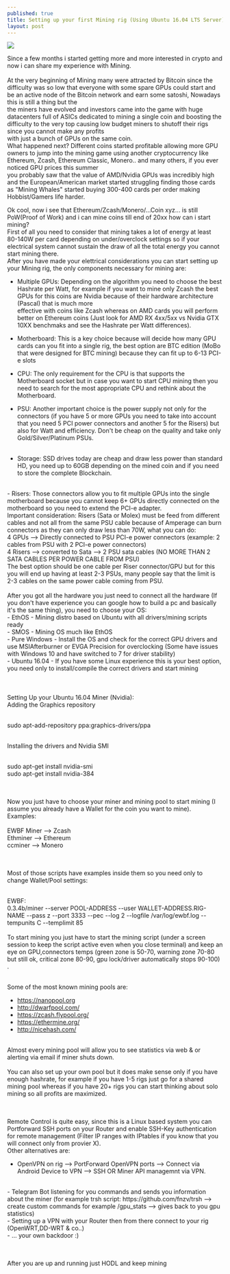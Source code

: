 ```yaml
---
published: true
title: Setting up your first Mining rig (Using Ubuntu 16.04 LTS Server)
layout: post
---
```

![](https://cryptoyeti.com/wp-content/uploads/2016/10/mining-zcash-326x245.png)

Since a few months i started getting more and more interested in crypto and now i can share my experience with Mining. <br>
<br>
At the very beginning of Mining many were attracted by Bitcoin since the difficulty was so low that everyone with some spare GPUs could start and be an active node of the Bitcoin network and earn some satoshi, Nowadays this is still a thing but the <br>
the miners have evolved and investors came into the game with huge datacenters full of ASICs dedicated to mining a single coin and boosting the difficulty to the very top causing low budget miners to shutoff their rigs since you cannot make any profits<br>
with just a bunch of GPUs on the same coin.<br>
What happened next? Different coins started profitable allowing more GPU owners to jump into the mining game using another cryptocurrency like Ethereum, Zcash, Ethereum Classic, Monero.. and many others, if you ever noticed GPU prices this summer <br>
you probably saw that the value of AMD/Nvidia GPUs was incredibly high and the European/American market started struggling finding those cards as "Mining Whales" started buying 300-400 cards per order making Hobbist/Gamers life harder.<br>

Ok cool, now i see that Ethereum/Zcash/Monero/...Coin xyz... is still PoW(Proof of Work) and i can mine coins till end of 20xx how can i start mining? <br>
First of all you need to consider that mining takes a lot of energy at least 80-140W per card depending on under/overclock settings so if your electrical system cannot sustain the draw of all the total energy you cannot start mining there.<br>
After you have made your elettrical considerations you can start setting up your Mining rig, the only components necessary for mining are:<br>


- Multiple GPUs: Depending on the algorithm you need to choose the best Hashrate per Watt, for example if you want to mine only Zcash the best GPUs for this coins are Nvidia because of their hardware architecture (Pascal) that is much more <br>
effective with coins like Zcash whereas on AMD cards you will perform better on Ethereum coins (Just look for AMD RX 4xx/5xx vs Nvidia GTX 10XX benchmaks and see the Hashrate per Watt differences).

- Motherboard: This is a key choice because will decide how many GPU cards can you fit into a single rig, the best option are BTC edition (MoBo that were designed for BTC mining) because they can fit up to 6-13 PCI-e slots <br>

- CPU: The only requirement for the CPU is that supports the Motherboard socket but in case you want to start CPU mining then you need to search for the most appropriate CPU and rethink about the Motherboard.
 
- PSU: Another important choice is the power supply not only for the connectors (if you have 5 or more GPUs you need to take into account that you need 5 PCI power connectors and another 5 for the Risers) but also for Watt and efficiency.
  Don't be cheap on the quality and take only Gold/Silver/Platinum PSUs. <br>
  <br>
- Storage: SSD drives today are cheap and draw less power than standard HD, you need up to 60GB depending on the mined coin and if you need to store the complete Blockchain.<br>
<br>
- Risers: Those connectors allow you to fit multiple GPUs into the single motherboard because you cannot keep 6+ GPUs directly connected on the motherboard so you need to extend the PCI-e adapter.<br>
  Important consideration: Risers (Sata or Molex) must be feed from different cables and not all from the same PSU cable because of Amperage can burn connectors as they can only draw less than 70W, what you can do:<br>
  4 GPUs --> Directly connected to PSU PCI-e power connectors (example: 2 cables from PSU with 2 PCI-e power connectors)<br>
  4 Risers --> converted to Sata --> 2 PSU sata cables  (NO MORE THAN 2 SATA CABLES PER POWER CABLE FROM PSU)<br>
  The best option should be one cable per Riser connector/GPU but for this you will end up having at least 2-3 PSUs, many people say that the limit is 2-3 cables on the same power cable coming from PSU.<br>
<br>
After you got all the hardware you just need to connect all the hardware (If you don't have experience you can google how to build a pc and basically it's the same thing), you need to choose your OS:<br>
- EthOS - Mining distro based on Ubuntu with all drivers/mining scripts ready<br>
- SMOS - Mining OS much like EthOS<br>
- Pure Windows - Install the OS and check for the correct GPU drivers and use MSIAfterburner or EVGA Precision for overclocking (Some have issues with Windows 10 and have switched to 7 for driver stability)<br>
- Ubuntu 16.04 - If you have some Linux experience this is your best option, you need only to install/compile the correct drivers and start mining<br>
<br>
<br>
<br>
Setting Up your Ubuntu 16.04 Miner (Nvidia):<br>
Adding the Graphics repository<br><br>

sudo apt-add-repository ppa:graphics-drivers/ppa<br><br>

Installing the drivers and Nvidia SMI<br><br>

sudo apt-get install nvidia-smi<br>
sudo apt-get install nvidia-384<br>
<br><br>

Now you just have to choose your miner and mining pool to start mining (I assume you already have a Wallet for the coin you want to mine).<br>
Examples:<br>
<br>
EWBF Miner --> Zcash<br>
Ethminer --> Ethereum<br>
ccminer --> Monero<br>
<br><br>

Most of those scripts have examples inside them so you need only to change Wallet/Pool settings:<br><br>


EWBF:<br>
0.3.4b/miner --server POOL-ADDRESS --user WALLET-ADDRESS.RIG-NAME --pass z --port 3333 --pec --log 2 --logfile /var/log/ewbf.log --tempunits C --templimit 85<br>
<br>
To start mining you just have to start the mining script (under a screen session to keep the script active even when you close terminal) and keep an eye on GPU,connectors temps (green zone is 50-70, warning zone 70-80 but still ok, critical zone 80-90, gpu lock/driver automatically stops 90-100) .<br><br>


Some of the most known mining pools are:<br>
- https://nanopool.org<br>
- http://dwarfpool.com/<br>
- https://zcash.flypool.org/<br>
- https://ethermine.org/<br>
- http://nicehash.com/<br>
<br>
Almost every mining pool will allow you to see statistics via web & or alerting via email if miner shuts down.<br>
<br>
You can also set up your own pool but it does make sense only if you have enough hashrate, for example if you have 1-5 rigs just go for a shared mining pool whereas if you have 20+ rigs you can start thinking about solo mining so all profits are maximized. <br>
<br><br>


Remote Control is quite easy, since this is a Linux based system you can Portforward SSH ports on your Router and enable SSH-Key authentication for remote management (Filter IP ranges with IPtables if you know that you will connect only from provier X). <br>
Other alternatives are:<br>
- OpenVPN on rig --> PortForward OpenVPN ports --> Connect via Android Device to VPN --> SSH OR Miner API managemnt via VPN.
<br>
- Telegram Bot listening for you commands and sends you information about the miner (for example trsh script: https://github.com/fnzv/trsh --> create custom commands for example /gpu_stats --> gives back to you gpu statistics)
<br>
- Setting up a VPN with your Router then from there connect to your rig (OpenWRT,DD-WRT & co..)
<br>
- ... your own backdoor :)

<br><br>
After you are up and running just HODL and keep mining
